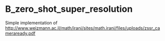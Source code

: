 # B_zero_shot_super_resolution
 Simple implementation of http://www.weizmann.ac.il/math/irani/sites/math.irani/files/uploads/zssr_cameraready.pdf
